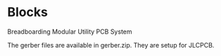 # Blocks
Breadboarding Modular Utility PCB System

The gerber files are available in gerber.zip.  They are setup for JLCPCB.
